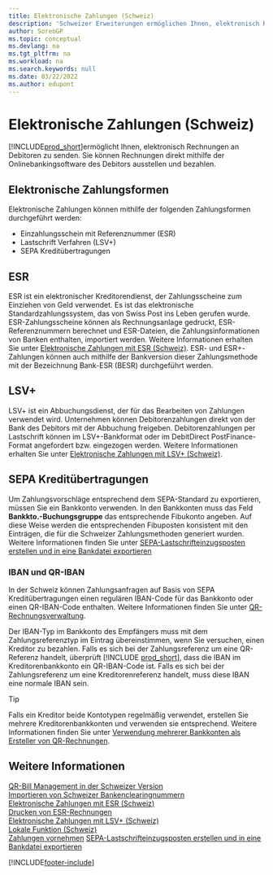 ```yaml
---
title: Elektronische Zahlungen (Schweiz)
description: 'Schweizer Erweiterungen ermöglichen Ihnen, elektronisch Rechnungen an Debitoren zu senden. Sie können Rechnungen direkt mithilfe der Onlinebankingsoftware des Debitors ausstellen und bezahlen.'
author: SorenGP
ms.topic: conceptual
ms.devlang: na
ms.tgt_pltfrm: na
ms.workload: na
ms.search.keywords: null
ms.date: 03/22/2022
ms.author: edupont
---
```

# <a name="swiss-electronic-payments" />Elektronische Zahlungen (Schweiz)

[!INCLUDE[prod_short](../../includes/prod_short.md)]ermöglicht Ihnen, elektronisch Rechnungen an Debitoren zu senden. Sie können Rechnungen direkt mithilfe der Onlinebankingsoftware des Debitors ausstellen und bezahlen.  

## <a name="electronic-payment-methods" />Elektronische Zahlungsformen

Elektronische Zahlungen können mithilfe der folgenden Zahlungsformen durchgeführt werden:  

- Einzahlungsschein mit Referenznummer (ESR)  
- Lastschrift Verfahren (LSV+)  
- SEPA Kreditübertragungen  

## <a name="esr" />ESR

ESR ist ein elektronischer Kreditorendienst, der Zahlungsscheine zum Einziehen von Geld verwendet. Es ist das elektronische Standardzahlungssystem, das von Swiss Post ins Leben gerufen wurde. ESR-Zahlungsscheine können als Rechnungsanlage gedruckt, ESR-Referenznummern berechnet und ESR-Dateien, die Zahlungsinformationen von Banken enthalten, importiert werden. Weitere Informationen erhalten Sie unter [Elektronische Zahlungen mit ESR (Schweiz)](how-to-print-esr-invoices.md). ESR- und ESR+-Zahlungen können auch mithilfe der Bankversion dieser Zahlungsmethode mit der Bezeichnung Bank-ESR (BESR) durchgeführt werden.  

## <a name="lsv" />LSV+

LSV+ ist ein Abbuchungsdienst, der für das Bearbeiten von Zahlungen verwendet wird. Unternehmen können Debitorenzahlungen direkt von der Bank des Debitors mit der Abbuchung freigeben. Debitorenzahlungen per Lastschrift können im LSV+-Bankformat oder im DebitDirect PostFinance-Format angefordert bzw. eingezogen werden. Weitere Informationen erhalten Sie unter [Elektronische Zahlungen mit LSV+ (Schweiz)](swiss-electronic-payments-using-lsv-.md).  

## <a name="sepa-credit-transfers" />SEPA Kreditübertragungen

Um Zahlungsvorschläge entsprechend dem SEPA-Standard zu exportieren, müssen Sie ein Bankkonto verwenden. In den Bankkonten muss das Feld **Bankkto.-Buchungsgruppe** das entsprechende Fibukonto angeben. Auf diese Weise werden die entsprechenden Fibuposten konsistent mit den Einträgen, die für die Schweizer Zahlungsmethoden generiert wurden. Weitere Informationen finden Sie unter [SEPA-Lastschrifteinzugsposten erstellen und in eine Bankdatei exportieren](../../finance-collect-payments-with-sepa-direct-debit.md#creating-sepa-direct-debit-collection-entries-and-export-to-a-bank-file)  

### <a name="a-nameiban-qraiban-and-qr-iban" /><a name="iban-qr"></a>IBAN und QR-IBAN

In der Schweiz können Zahlungsanfragen auf Basis von SEPA Kreditübertragungen einen regulären IBAN-Code für das Bankkonto oder einen QR-IBAN-Code enthalten. Weitere Informationen finden Sie unter [QR-Rechnungsverwaltung](ui-extensions-qr-bill-management.md).  

Der IBAN-Typ im Bankkonto des Empfängers muss mit dem Zahlungsreferenztyp im Eintrag übereinstimmen, wenn Sie versuchen, einen Kreditor zu bezahlen. Falls es sich bei der Zahlungsreferenz um eine QR-Referenz handelt, überprüft [!INCLUDE [prod_short](../../includes/prod_short.md)], dass die IBAN im Kreditorenbankkonto ein QR-IBAN-Code ist. Falls es sich bei der Zahlungsreferenz um eine Kreditorenreferenz handelt, muss diese IBAN eine normale IBAN sein.  

> [!TIP]
> Falls ein Kreditor beide Kontotypen regelmäßig verwendet, erstellen Sie mehrere Kreditorenbankkonten und verwenden sie entsprechend. Weitere Informationen finden Sie unter [Verwendung mehrerer Bankkonten als Ersteller von QR-Rechnungen](ui-extensions-qr-bill-management.md#multiplebankaccounts).

## <a name="see-also" />Weitere Informationen

[QR-Bill Management in der Schweizer Version](ui-extensions-qr-bill-management.md)  
[Importieren von Schweizer Bankenclearingnummern](how-to-import-swiss-bank-clearing-numbers.md)  
[Elektronische Zahlungen mit ESR (Schweiz)](swiss-electronic-payments-using-esr.md)  
[Drucken von ESR-Rechnungen](how-to-print-esr-invoices.md)  
[Elektronische Zahlungen mit LSV+ (Schweiz)](swiss-electronic-payments-using-lsv-.md)  
[Lokale Funktion (Schweiz)](switzerland-local-functionality.md)  
[Zahlungen vornehmen](../../payables-make-payments.md)
[SEPA-Lastschrifteinzugsposten erstellen und in eine Bankdatei exportieren](../../finance-collect-payments-with-sepa-direct-debit.md#creating-sepa-direct-debit-collection-entries-and-export-to-a-bank-file)  

[!INCLUDE[footer-include](../../includes/footer-banner.md)]
